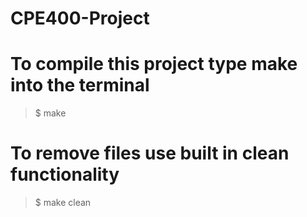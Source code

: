 # CPE400-Project
# To compile this project type make into the terminal
  > $ make
# To remove files use built in clean functionality
  > $ make clean
